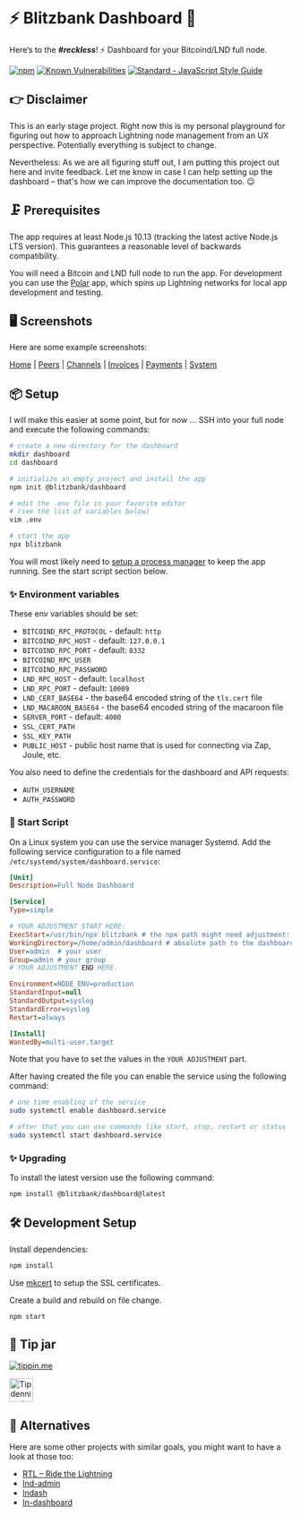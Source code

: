 # ⚡️ Blitzbank Dashboard   🏦

Here‘s to the ***#reckless***! ⚡️
Dashboard for your Bitcoind/LND full node.

[![npm](https://img.shields.io/npm/v/@blitzbank/dashboard.svg)](https://www.npmjs.com/package/@blitzbank/dashboard)
[![Known Vulnerabilities](https://snyk.io/test/github/dennisreimann/blitzbank-dashboard/badge.svg)](https://snyk.io/test/github/dennisreimann/blitzbank-dashboard)
[![Standard - JavaScript Style Guide](https://img.shields.io/badge/code%20style-standard-brightgreen.svg)](http://standardjs.com/)

## 👉 Disclaimer

This is an early stage project.
Right now this is my personal playground for figuring out how to approach Lightning node management from an UX perspective.
Potentially everything is subject to change.

Nevertheless: As we are all figuring stuff out, I am putting this project out here and invite feedback.
Let me know in case I can help setting up the dashboard – that's how we can improve the documentation too. 😉

## 🗜 Prerequisites

The app requires at least Node.js 10.13 (tracking the latest active Node.js LTS version).
This guarantees a reasonable level of backwards compatibility.

You will need a Bitcoin and LND full node to run the app.
For development you can use the [Polar](https://github.com/jamaljsr/polar)
app, which spins up Lightning networks for local app development and testing.

## 🖥 Screenshots

Here are some example screenshots:

[Home](media/home.png) | [Peers](media/peers.png) | [Channels](media/channels.png) |
[Invoices](media/invoices.png) | [Payments](media/payments.png) | [System](media/system.png)

## 📦 Setup

I will make this easier at some point, but for now …
SSH into your full node and execute the following commands:

```bash
# create a new directory for the dashboard
mkdir dashboard
cd dashboard

# initialize an empty project and install the app
npm init @blitzbank/dashboard

# edit the .env file in your favorite editor
# (see the list of variables below)
vim .env

# start the app
npx blitzbank
```

You will most likely need to [setup a process manager](https://expressjs.com/en/advanced/best-practice-performance.html#ensure-your-app-automatically-restarts) to keep the app running.
See the start script section below.

### ✨ Environment variables

These env variables should be set:

- `BITCOIND_RPC_PROTOCOL` - default: `http`
- `BITCOIND_RPC_HOST` - default: `127.0.0.1`
- `BITCOIND_RPC_PORT` - default: `8332`
- `BITCOIND_RPC_USER`
- `BITCOIND_RPC_PASSWORD`
- `LND_RPC_HOST` - default: `localhost`
- `LND_RPC_PORT` - default: `10009`
- `LND_CERT_BASE64` - the base64 encoded string of the `tls.cert` file
- `LND_MACAROON_BASE64` - the base64 encoded string of the macaroon file
- `SERVER_PORT` - default: `4000`
- `SSL_CERT_PATH`
- `SSL_KEY_PATH`
- `PUBLIC_HOST` - public host name that is used for connecting via Zap, Joule, etc.

You also need to define the credentials for the dashboard and API requests:

- `AUTH_USERNAME`
- `AUTH_PASSWORD`

### 🚀 Start Script

On a Linux system you can use the service manager Systemd.
Add the following service configuration to a file named `/etc/systemd/system/dashboard.service`:

```ini
[Unit]
Description=Full Node Dashboard

[Service]
Type=simple

# YOUR ADJUSTMENT START HERE:
ExecStart=/usr/bin/npx blitzbank # the npx path might need adjustment: use `which npx` to find the location
WorkingDirectory=/home/admin/dashboard # absolute path to the dashboard folder
User=admin  # your user
Group=admin # your group
# YOUR ADJUSTMENT END HERE.

Environment=NODE_ENV=production
StandardInput=null
StandardOutput=syslog
StandardError=syslog
Restart=always

[Install]
WantedBy=multi-user.target
```

Note that you have to set the values in the `YOUR ADJUSTMENT` part.

After having created the file you can enable the service using the following command:

```bash
# one time enabling of the service
sudo systemctl enable dashboard.service

# after that you can use commands like start, stop, restart or status
sudo systemctl start dashboard.service
```

### ✨ Upgrading

To install the latest version use the following command:

```bash
npm install @blitzbank/dashboard@latest
```

## 🛠 Development Setup

Install dependencies:

```bash
npm install
```

Use [mkcert](https://github.com/FiloSottile/mkcert) to setup the SSL certificates.

Create a build and rebuild on file change.

```bash
npm start
```

## 👛 Tip jar

[![tippin.me](https://badgen.net/badge/%E2%9A%A1%EF%B8%8Ftippin.me/@dennisreimann/F0918E)](https://tippin.me/@dennisreimann)

<a target="_blank" rel="noopener noreferrer" href="https://tiphub.io/user/249025030/tip?site=github">
  <img src="https://tiphub.io/static/images/tip-button-dark.png" alt="Tip dennisreimann on TipHub" height="42">
</a>

## 🖖 Alternatives

Here are some other projects with similar goals, you might want to have a look at those too:

- [RTL – Ride the Lightning](https://github.com/ShahanaFarooqui/RTL)
- [lnd-admin](https://github.com/janoside/lnd-admin)
- [lndash](https://github.com/djmelik/lndash)
- [ln-dashboard](https://github.com/PatrickLemke/ln-dashboard)
